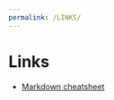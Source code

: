 ```yaml
---
permalink: /LINKS/
---
```


# Links
- [Markdown cheatsheet](https://enterprise.github.com/downloads/en/markdown-cheatsheet.pdf)
